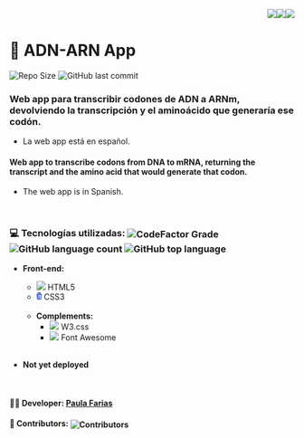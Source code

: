 <!--Create Badges on https://pufler.dev/git-badges/ and https://shields.io/category/social-->

<img align="right" src="https://badges.pufler.dev/created/pauladanielafarias/adn-arn-app?style=social&color=black&logo=github"> <img align="right" src="https://badges.pufler.dev/visits/pauladanielafarias/curso_fullstack_php?style=social&color=purple&logo=github"> <a src="https://github.com/pauladanielafarias/?tab=follow"><img align="right" src="https://img.shields.io/github/followers/pauladanielafarias?label=Follow&style=social"></a> 
<br>


# :dna: ADN-ARN App 

<img alt="Repo Size" src="https://img.shields.io/github/repo-size/pauladanielafarias/adn-arn-app?style=flat&logo=github">  <img alt="GitHub last commit" src="https://img.shields.io/github/last-commit/pauladanielafarias/curso_fullstack_php">

### Web app para transcribir codones de ADN a ARNm, devolviendo la transcripción y el aminoácido que generaría ese codón.
- La web app está en español.

#### Web app to transcribe codons from DNA to mRNA, returning the transcript and the amino acid that would generate that codon.
- The web app is in Spanish.

<br>

### :computer: Tecnologías utilizadas: <img align="center" alt="CodeFactor Grade" src="https://img.shields.io/codefactor/grade/github/pauladanielafarias/adn-arn-app/master?&logo=codefactor&logoColor=green"> <img align="center" alt="GitHub language count" src="https://img.shields.io/github/languages/count/pauladanielafarias/curso_fullstack_php">  <img align="center" alt="GitHub top language" src="https://img.shields.io/github/languages/top/pauladanielafarias/curso_fullstack_php">

- **Front-end:** 
  - <img width="2%" src="https://www.vectorlogo.zone/logos/w3_html5/w3_html5-icon.svg"> HTML5
  - <img width="2%" src="https://github.com/pauladanielafarias/pauladanielafarias/blob/master/images/css3-sm.png"> CSS3
  <br>
  
  - **Complements:**
    - <img width="2%" src="https://www.vectorlogo.zone/logos/getbootstrap/getbootstrap-icon.svg"> W3.css
    - <img width="2%" src="https://www.vectorlogo.zone/logos/font-awesome/font-awesome-icon.svg"> Font Awesome
    <br>
    
- **Not yet deployed** 

<br>

#### :woman_technologist: **Developer:** [Paula Farias](https://linkedin.com/in/paulafarias)

#### :busts_in_silhouette: Contributors: <img align="center" alt="Contributors" src="https://badges.pufler.dev/contributors/pauladanielafarias/adn-arn-app?size=50&padding=5&bots=true">
